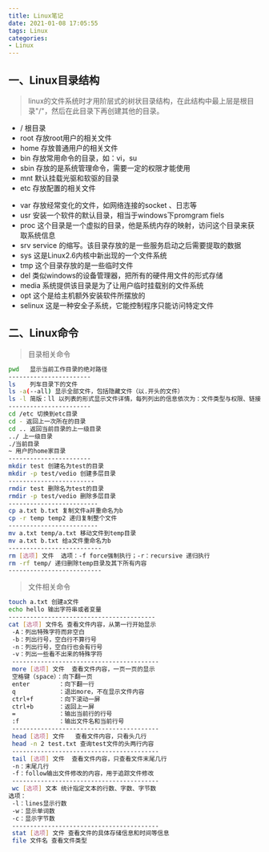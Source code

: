 ```yaml
---
title: Linux笔记
date: 2021-01-08 17:05:55
tags: Linux
categories: 
- Linux
---
```

## 一、Linux目录结构

>linux的文件系统时才用阶层式的树状目录结构，在此结构中最上层是根目录"/"，然后在此目录下再创建其他的目录。

- /    根目录
- root  存放root用户的相关文件
- home  存放普通用户的相关文件
- bin  存放常用命令的目录，如：vi，su
- sbin 存放的是系统管理命令，需要一定的权限才能使用
- mnt 默认挂载光驱和软驱的目录
- etc 存放配置的相关文件
<!--more-->
- var 存放经常变化的文件，如网络连接的socket 、日志等
- usr 安装一个软件的默认目录，相当于windows下promgram fiels
- proc  这个目录是一个虚拟的目录，他是系统内存的映射，访问这个目录来获取系统信息
- srv  service 的缩写。该目录存放的是一些服务启动之后需要提取的数据
- sys 这是Linux2.6内核中新出现的一个文件系统
- tmp  这个目录存放的是一些临时文件
- del 类似windows的设备管理器，把所有的硬件用文件的形式存储
- media  系统提供该目录是为了让用户临时挂载别的文件系统
- opt  这个是给主机额外安装软件所摆放的
- selinux  这是一种安全子系统，它能控制程序只能访问特定文件


## 二、Linux命令

> 目录相关命令

```bash
pwd	  显示当前工作目录的绝对路径
-----------------------
ls    列车目录下的文件
ls -a(--all) 显示全部文件，包括隐藏文件（以.开头的文件）
ls -l 简版：ll 以列表的形式显示文件详情，每列列出的信息依次为：文件类型与权限、链接数、文件属性，文件属组、文件大小(byte)、创建或修改时间、名字
-----------------------
cd /etc 切换到etc目录
cd - 返回上一次所在的目录
cd .. 返回当前目录的上一级目录
../ 上一级目录
./当前目录
~ 用户的home家目录
-----------------------
mkdir test 创建名为test的目录
mkdir -p test/vedio 创建多层目录
------------------------
rmdir test 删除名为test的目录
rmdir -p test/vedio 删除多层目录
-------------------------
cp a.txt b.txt 复制文件a并重命名为b
cp -r temp temp2 递归复制整个文件
-------------------------
mv a.txt temp/a.txt 移动文件到temp目录
mv a.txt b.txt 给a文件重命名为b
--------------------------
rm [选项] 文件  选项：-f force强制执行；-r：recursive 递归执行
rm -rf temp/ 递归删除temp目录及其下所有内容
--------------------------
```

> 文件相关命令

```bash
touch a.txt 创建a文件
echo hello 输出字符串或者变量
-----------------------------------------
cat [选项] 文件名 查看文件内容，从第一行开始显示
 -A：列出特殊字符而非空白
 -b：列出行号，空白行不算行号
 -n：列出行号，空白行也会有行号
 -v：列出一些看不出来的特殊字符
 -----------------------------------------
 more [选项] 文件  查看文件内容，一页一页的显示
 空格键（space）：向下翻一页
 enter		  ：向下翻一行
 q			  ：退出more，不在显示文件内容
 ctrl+f		  ：向下滚动一屏
 ctrl+b		  ：返回上一屏
 =			  ：输出当前行的行号
 :f			  ：输出文件名和当前行号
 -----------------------------------------
 head [选项] 文件   查看文件内容，只看头几行
 head -n 2 test.txt 查询test文件的头两行内容
 -----------------------------------------
 tail [选项] 文件  查看文件内容，只查看文件末尾几行
 -n：末尾几行
 -f：follow输出文件修改的内容，用于追踪文件修改
 -----------------------------------------
 wc [选项] 文本 统计指定文本的行数、字数、字节数
选项：
 -l：lines显示行数
 -w：显示单词数
 -c：显示字节数
 -----------------------------------------
 stat [选项] 文件 查看文件的具体存储信息和时间等信息
 file 文件名 查看文件类型
```

